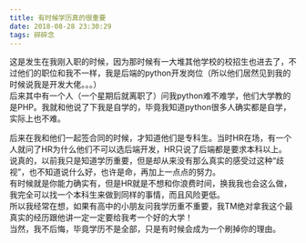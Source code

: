 ```yaml
---
title: 有时候学历真的很重要
date: 2018-08-28 23:30:29
tags: 碎碎念
---
```

这是发生在我刚入职的时候，因为那时候有一大堆其他学校的校招生也进去了，不过他们的职位和我不一样，我是后端的python开发岗位（所以他们居然见到我的时候说我是开发大佬。。。）  
后来其中有一个人（一个星期后就离职了）问我python难不难学，他们大学教的是PHP。我就和他说了下我是自学的，毕竟我知道python很多人确实都是自学，实际上也不难。  
<!-- more -->
后来在我和他们一起签合同的时候，才知道他们是专科生。当时HR在场，有一个人就问了HR为什么他们不可以选后端开发，HR只说了后端都是要求本科以上。  
说真的，以前我只是知道学历重要，但是却从来没有那么真实的感受过这种“歧视”，也不知道说什么好，也许是命，再加上一点点的努力。  
有时候就是你能力确实有，但是HR就是不想和你浪费时间，换我我也会这么做，我完全可以找一个本科生来做到同样的事情，而且风险更低。  
所以我经常在想，如果有高中的小朋友问我学历重不重要，我TM绝对拿我这个最真实的经历跟他讲一定一定要给我考一个好的大学！  
当然，我不后悔，毕竟学历不是全部，只是有时候会成为一个刷掉你的理由。  


